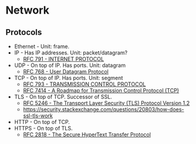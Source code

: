 # Network

## Protocols

- Ethernet - Unit: frame.
- IP - Has IP addresses. Unit: packet/datagram?
  - [RFC 791 - INTERNET PROTOCOL](https://tools.ietf.org/html/rfc791)
- UDP - On top of IP. Has ports. Unit: datagram
  - [RFC 768 - User Datagram Protocol](https://tools.ietf.org/html/rfc768)
- TCP - On top of IP. Has ports. Unit: segment
  - [RFC 793 - TRANSMISSION CONTROL PROTOCOL](https://tools.ietf.org/html/rfc793)
  - [RFC 7414 - A Roadmap for Transmission Control Protocol (TCP)](https://tools.ietf.org/html/rfc7414)
- TLS - On top of TCP. Successor of SSL.
  - [RFC 5246 - The Transport Layer Security (TLS) Protocol Version 1.2](https://tools.ietf.org/html/rfc5246)
  - https://security.stackexchange.com/questions/20803/how-does-ssl-tls-work
- HTTP - On top of TCP.
- HTTPS - On top of TLS.
  - [RFC 2818 - The Secure HyperText Transfer Protocol](https://tools.ietf.org/html/rfc2818)
